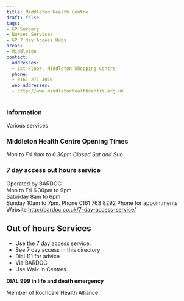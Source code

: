 ```yaml
---
title: Middleton Health Centre
draft: false
tags:
- GP Surgery
- Nurses Services
- GP 7 day Access Hubs
areas:
- Middleton
contact:
  addresses:
  - 1st Floor, Middleton Shopping Centre
  phone:
  - 0161 271 3010
  web_addresses:
  - http://www.middletonhealthcentre.org.uk
---
```


### Information
Various services

### Middleton Health Centre Opening Times   
*Mon to Fri 8am to 6.30pm*
*Closed Sat and Sun*   

### 7 day access out hours service   
Operated by BARDOC   
Mon to Fri  6.30pm to 9pm   
Saturday  8am to 6pm   
Sunday  10am to 7pm.
Phone 0161 763 8292  Phone for appointments   
Website  http://bardoc.co.uk/7-day-access-service/   

## Out of hours Services
- Use the 7 day access service.
- See 7 day access in this directory
- Dial 111 for advice
- Via BARDOC
- Use Walk in Centres

**DIAL 999 in life and death emergency**

Member of Rochdale Health Alliance
